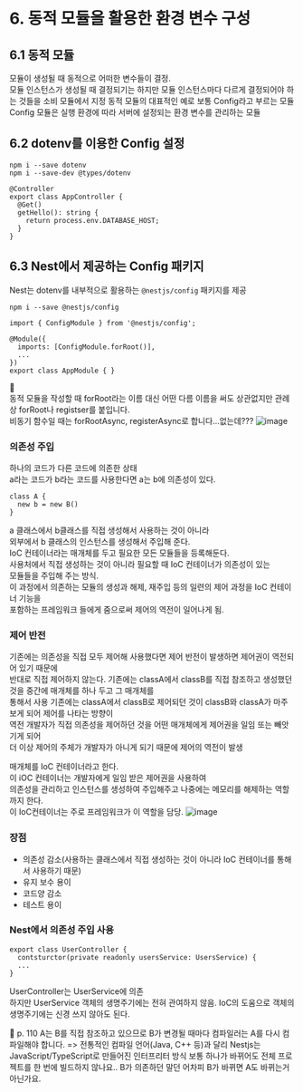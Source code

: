 # 6. 동적 모듈을 활용한 환경 변수 구성
## 6.1 동적 모듈
모듈이 생성될 때 동적으로 어떠한 변수들이 결정.  
모듈 인스턴스가 생성될 때 결정되기는 하지만 모듈 인스턴스마다 다르게 결정되어야 하는 것들을 소비 모듈에서 지정 
동적 모듈의 대표적인 예로 보통 Config라고 부르는 모듈  
Config 모듈은 실행 환경에 따라 서버에 설정되는 환경 변수를 관리하는 모듈

## 6.2 dotenv를 이용한 Config 설정
```
npm i --save dotenv
npm i --save-dev @types/dotenv
```
```
@Controller
export class AppController {
  @Get()
  getHello(): string {
    return process.env.DATABASE_HOST;
  }
}
```
## 6.3 Nest에서 제공하는 Config 패키지
Nest는 dotenv를 내부적으로 활용하는 `@nestjs/config` 패키지를 제공
```
npm i --save @nestjs/config
```
```
import { ConfigModule } from '@nestjs/config';

@Module({
  imports: [ConfigModule.forRoot()],
  ...
})
export class AppModule { }
```

🤔  
동적 모듈을 작성할 때 forRoot라는 이름 대신 어떤 다름 이름을 써도 상관없지만 관례상 forRoot나 registser를 붙입니다.  
비동기 함수일 때는 forRootAsync, registerAsync로 합니다...없는데???
![image](https://github.com/user-attachments/assets/dfbc7898-b4dc-45b8-821d-37818ad34958)


### 의존성 주입
하나의 코드가 다른 코드에 의존한 상태  
a라는 코드가 b라는 코드를 사용한다면 a는 b에 의존성이 있다.  
```
class A {
  new b = new B()
}
```
a 클래스에서 b클래스를 직접 생성해서 사용하는 것이 아니라  
외부에서 b 클래스의 인스턴스를 생성해서 주입해 준다.  
IoC 컨테이너라는 매개체를 두고 필요한 모든 모듈들을 등록해둔다.  
사용처에서 직접 생성하는 것이 아니라 필요할 때 IoC 컨테이너가 의존성이 있는  
모듈들을 주입해 주는 방식.  
이 과정에서 의존하는 모듈의 생성과 해제, 재주입 등의 일련의 제어 과정을 IoC 컨테이너 기능을  
포함하는 프레임워크 들에게 줌으로써 제어의 역전이 일어나게 됨. 

### 제어 반전
기존에는 의존성을 직접 모두 제어해 사용했다면 제어 반전이 발생하면 제어권이 역전되어 있기 때문에  
반대로 직접 제어하지 않는다. 
기존에는 classA에서 classB를 직접 참조하고 생성했던 것을 중간에 매개체를 하나 두고 그 매개체를  
통해서 사용
기존에는 classA에서 classB로 제어되던 것이 classB와 classA가 마주보게 되어 제어를 나타는 방향이  
역전 개발자가 직접 의존성을 제어하던 것을 어떤 매개체에게 제어권을 일임 또는 빼앗기게 되어  
더 이상 제어의 주체가 개발자가 아니게 되기 때문에 제어의 역전이 발생

매개체를 IoC 컨테이너라고 한다.  
이 iOC 컨테이너는 개발자에게 일임 받은 제어권을 사용하여  
의존성을 관리하고 인스턴스를 생성하여 주입해주고 나중에는 메모리를 해제하는 역할까지 한다.  
이 IoC컨테이너는 주로 프레임워크가 이 역할을 담당.
![image](https://github.com/user-attachments/assets/407c110f-de75-45e2-8b2a-10b5304ec221)

### 장점
- 의존성 감소(사용하는 클래스에서 직접 생성하는 것이 아니라 IoC 컨테이너를 통해서 사용하기 때문)
- 유지 보수 용이
- 코드양 감소
- 테스트 용이

### Nest에서 의존성 주입 사용
```
export class UserController {
  contsturctor(private readonly usersService: UsersService) {
  ...
}
```
UserController는 UserService에 의존  
하지만 UserService 객체의 생명주기에는 전혀 관여하지 않음.
IoC의 도움으로 객체의 생명주기에는 신경 쓰지 않아도 된다.  

🤔
p. 110 A는 B를 직접 참조하고 있으므로 B가 변경될 때마다 컴파일러는 A를 다시 컴파일해야 합니다.
=> 전통적인 컴파일 언어(Java, C++ 등)과 달리 Nestjs는 JavaScript/TypeScript로 만들어진 인터프리터 방식
보통 하나가 바뀌어도 전체 프로젝트를 한 번에 빌드하지 않나요.. B가 의존하던 말던 어차피 B가 바뀌면 A도 바뀌는거 아닌가요.
